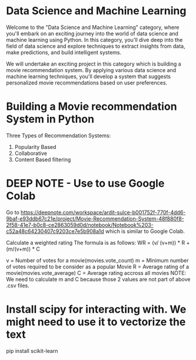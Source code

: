 # Data Science and Machine Learning

Welcome to the "Data Science and Machine Learning" category, where you'll embark on an exciting journey into the world of data science and machine learning using Python. In this category, you'll dive deep into the field of data science and explore techniques to extract insights from data, make predictions, and build intelligent systems.

We will undertake an exciting project in this category which is building a movie recommendation system. By applying various data science and machine learning techniques, you'll develop a system that suggests personalized movie recommendations based on user preferences. 

# Building a Movie recommendation System in Python

Three Types of Recommendation Systems:
1. Popularity Based
2. Collaborative
3. Content Based filtering

# DEEP NOTE - Use to use Google Colab
Go to https://deepnote.com/workspace/ardit-sulce-b001752f-770f-4dd6-9baf-e93ddb67c21e/project/Movie-Recommendation-System-48f880f8-2f58-41e7-b0c8-ce2863059d0d/notebook/Notebook%203-c52a48c64230407c9203ce7e5b908a1d
which is similar to Google Colab.

Calculate a weighted rating
The formula is as follows: WR = (v/ (v+m)) * R + (m/(v+m)) * C

v = Number of votes for a movie(movies.vote_count)
m = Minimum number of votes required to be consider as a popular Movie
R = Average rating of a movie(movies.vote_average)
C = Average rating accross all movies
NOTE: We need to calculate m and C because those 2 values are not part of above .csv files.

# Install scipy for interacting with. We might need to use it to vectorize the text
pip install scikit-learn

